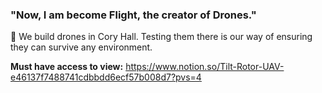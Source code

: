 ### "Now, I am become Flight, the creator of Drones."

🐻 We build drones in Cory Hall. Testing them there is our way of ensuring they can survive any environment. 

**Must have access to view:** https://www.notion.so/Tilt-Rotor-UAV-e46137f7488741cdbbdd6ecf57b008d7?pvs=4

<!--
**Here are some ideas to get you started:**
🙋‍♀️ A short introduction - what is your organization all about?
🌈 Contribution guidelines - how can the community get involved?
👩‍💻 Useful resources - where can the community find your docs? Is there anything else the community should know?
🍿 Fun facts - what does your team eat for breakfast?
🧙 Remember, you can do mighty things with the power of [Markdown](https://docs.github.com/github/writing-on-github/getting-started-with-writing-and-formatting-on-github/basic-writing-and-formatting-syntax)
-->
